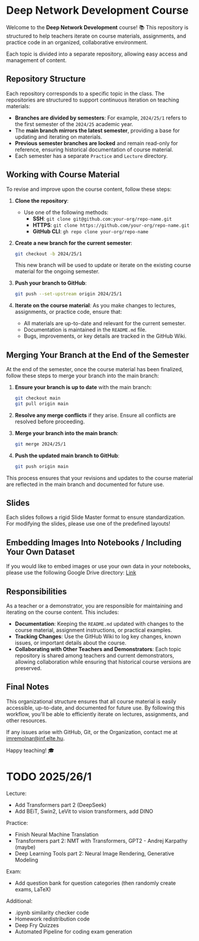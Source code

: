 
# Deep Network Development Course

Welcome to the **Deep Network Development** course! 📚 This repository is structured to help teachers iterate on course materials, assignments, and practice code in an organized, collaborative environment. 

Each topic is divided into a separate repository, allowing easy access and management of content.

## Repository Structure

Each repository corresponds to a specific topic in the class. The repositories are structured to support continuous iteration on teaching materials:

- **Branches are divided by semesters**: For example, `2024/25/1` refers to the first semester of the `2024/25` academic year.
- The **main branch mirrors the latest semester**, providing a base for updating and iterating on materials.
- **Previous semester branches are locked** and remain read-only for reference, ensuring historical documentation of course material.
- Each semester has a separate `Practice` and `Lecture` directory.

## Working with Course Material

To revise and improve upon the course content, follow these steps:

1. **Clone the repository**:
   - Use one of the following methods:
     - **SSH**: `git clone git@github.com:your-org/repo-name.git`
     - **HTTPS**: `git clone https://github.com/your-org/repo-name.git`
     - **GitHub CLI**: `gh repo clone your-org/repo-name`

2. **Create a new branch for the current semester**:
   ```bash
   git checkout -b 2024/25/1
   ```
   This new branch will be used to update or iterate on the existing course material for the ongoing semester.

3. **Push your branch to GitHub**:
   ```bash
   git push --set-upstream origin 2024/25/1
   ```

4. **Iterate on the course material**: As you make changes to lectures, assignments, or practice code, ensure that:
   - All materials are up-to-date and relevant for the current semester.
   - Documentation is maintained in the `README.md` file.
   - Bugs, improvements, or key details are tracked in the GitHub Wiki.

## Merging Your Branch at the End of the Semester

At the end of the semester, once the course material has been finalized, follow these steps to merge your branch into the main branch:

1. **Ensure your branch is up to date** with the main branch:
   ```bash
   git checkout main
   git pull origin main
   ```

2. **Resolve any merge conflicts** if they arise. Ensure all conflicts are resolved before proceeding.

3. **Merge your branch into the main branch**:
   ```bash
   git merge 2024/25/1
   ```

4. **Push the updated main branch to GitHub**:
   ```bash
   git push origin main
   ```

This process ensures that your revisions and updates to the course material are reflected in the main branch and documented for future use.

## Slides

Each slides follows a rigid Slide Master format to ensure standardization. For modifying the slides, please use one of the predefined layouts!

## Embedding Images Into Notebooks / Including Your Own Dataset

If you would like to embed images or use your own data in your notebooks, please use the following Google Drive directory: [Link](https://drive.google.com/drive/folders/1g7NdB1_wudK222NdX4N4welojm8QSn3a?usp=sharing)

## Responsibilities

As a teacher or a demonstrator, you are responsible for maintaining and iterating on the course content. This includes:

- **Documentation**: Keeping the `README.md` updated with changes to the course material, assignment instructions, or practical examples.
- **Tracking Changes**: Use the GitHub Wiki to log key changes, known issues, or important details about the course.
- **Collaborating with Other Teachers and Demonstrators**: Each topic repository is shared among teachers and current demonstrators, allowing collaboration while ensuring that historical course versions are preserved.

## Final Notes

This organizational structure ensures that all course material is easily accessible, up-to-date, and documented for future use. By following this workflow, you'll be able to efficiently iterate on lectures, assignments, and other resources.

If any issues arise with GitHub, Git, or the Organization, contact me at [imremolnar@inf.elte.hu](mailto:imremolnar@inf.elte.hu).

Happy teaching! 🎓

# TODO 2025/26/1

Lecture:
- Add Transformers part 2 (DeepSeek)
- Add BEiT, Swin2, LeVit to vision transformers, add DINO
  
Practice:
- Finish Neural Machine Translation
- Transformers part 2: NMT with Transformers, GPT2 - Andrej Karpathy (maybe)
- Deep Learning Tools part 2: Neural Image Rendering, Generative Modeling

Exam:
- Add question bank for question categories (then randomly create exams, LaTeX)

Additional:
- .ipynb similarity checker code
- Homework redistribution code
- Deep Fry Quizzes
- Automated Pipeline for coding exam generation
